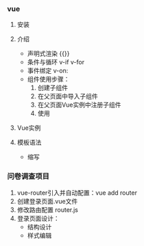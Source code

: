 ### vue

1. 安装
   
2. 介绍
   - 声明式渲染 {{}}
   - 条件与循环 v-if v-for
   - 事件绑定 v-on:
   - 组件使用步骤：
      1. 创建子组件
      2. 在父页面中导入子组件
      3. 在父页面Vue实例中注册子组件
      4. 使用
3. Vue实例

4. 模板语法
   - 缩写

### 问卷调查项目
1. vue-router引入并自动配置：vue add router
2. 创建登录页面.vue文件
3. 修改路由配置 router.js
4. 登录页面设计：
   - 结构设计
   - 样式编辑